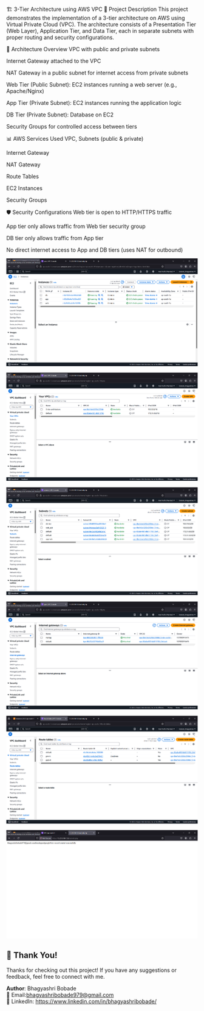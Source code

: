 🏗️ 3-Tier Architecture using AWS VPC
📌 Project Description
This project demonstrates the implementation of a 3-tier architecture on AWS using Virtual Private Cloud (VPC). The architecture consists of a Presentation Tier (Web Layer), Application Tier, and Data Tier, each in separate subnets with proper routing and security configurations.

🧱 Architecture Overview
VPC with public and private subnets

Internet Gateway attached to the VPC

NAT Gateway in a public subnet for internet access from private subnets

Web Tier (Public Subnet): EC2 instances running a web server (e.g., Apache/Nginx)

App Tier (Private Subnet): EC2 instances running the application logic

DB Tier (Private Subnet): Database on EC2

Security Groups for controlled access between tiers

📊 AWS Services Used
VPC, Subnets (public & private)

Internet Gateway

NAT Gateway

Route Tables

EC2 Instances

Security Groups

🛡️ Security Configurations
Web tier is open to HTTP/HTTPS traffic


App tier only allows traffic from Web tier security group

DB tier only allows traffic from App tier

No direct internet access to App and DB tiers (uses NAT for outbound)



![Architecture Diagram](https://github.com/uniqueluck/Three-Tier-VPC-Project/blob/main/instance.png)


![Architecture Diagram](https://github.com/uniqueluck/Three-Tier-VPC-Project/blob/main/vpc.png)


![Architecture Diagram](https://github.com/uniqueluck/Three-Tier-VPC-Project/blob/main/subnets.png)


![Architecture Diagram](https://github.com/uniqueluck/Three-Tier-VPC-Project/blob/main/igw.png)


![Architecture Diagram](https://github.com/uniqueluck/Three-Tier-VPC-Project/blob/main/rout_table.png)


![Architecture Diagram](https://github.com/uniqueluck/Three-Tier-VPC-Project/blob/main/done.png)

## 🙌 Thank You!

Thanks for checking out this project! If you have any suggestions or feedback, feel free to connect with me.

**Author**: Bhagyashri Bobade  
📧 Email:bhagyashribobade979@gmail.com  
🔗 LinkedIn: https://www.linkedin.com/in/bhagyashribobade/  
